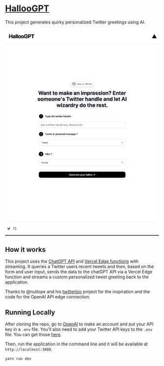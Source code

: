 # [HallooGPT](https://halloo-gpt.vercel.app)

This project generates quirky personalized Twitter greetings using AI.

[![HalloGPT-image](./public/screenshot.png)](https://halloo-gpt.vercel.app)

## How it works

This project uses the [ChatGPT API](https://openai.com/api/) and [Vercel Edge functions](https://vercel.com/features/edge-functions) with streaming. It queries a Twitter users recent tweets and then, based on the form and user input, sends the data to the chatGPT API via a Vercel Edge function and streams a custom personalized tweet greeting back to the application.

Thanks to @nutlope and his [twitterbio](https://github.com/Nutlope/twitterbio) project for the inspiration and the code for the OpenAI API edge connection.

## Running Locally

After cloning the repo, go to [OpenAI](https://beta.openai.com/account/api-keys) to make an account and put your API key in a `.env` file. You'll also need to add your Twitter API keys to the `.env` file. You can get those [here](https://developer.twitter.com/en/portal/dashboard).

Then, run the application in the command line and it will be available at `http://localhost:3000`.

```zsh
yarn run dev
```

